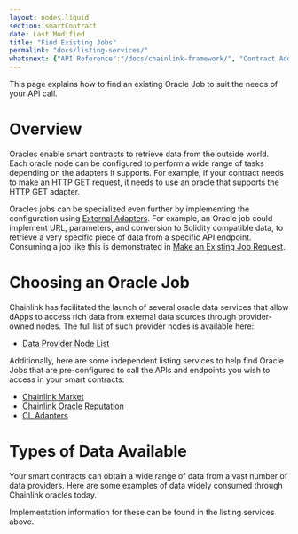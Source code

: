 ```yaml
---
layout: nodes.liquid
section: smartContract
date: Last Modified
title: "Find Existing Jobs"
permalink: "docs/listing-services/"
whatsnext: {"API Reference":"/docs/chainlink-framework/", "Contract Addresses":"/docs/decentralized-oracles-ethereum-mainnet/"}
---
```

This page explains how to find an existing Oracle Job to suit the needs of your API call.

# Overview

Oracles enable smart contracts to retrieve data from the outside world. Each oracle node can be configured to perform a wide range of tasks depending on the adapters it supports. For example, if your contract needs to make an HTTP GET request, it needs to use an oracle that supports the HTTP GET adapter.

Oracles jobs can be specialized even further by implementing the configuration using [External Adapters](../developers/). For example, an Oracle job could implement URL, parameters, and conversion to Solidity compatible data, to retrieve a very specific piece of data from a specific API endpoint. Consuming a job like this is demonstrated in [Make an Existing Job Request](../existing-job-request/).

# Choosing an Oracle Job

Chainlink has facilitated the launch of several oracle data services that allow dApps to access rich data from external data sources through provider-owned nodes. The full list of such provider nodes is available here:

* [Data Provider Node List](../data-provider-nodes/#data-provider-nodes-list)

Additionally, here are some independent listing services to help find Oracle Jobs that are pre-configured to call the APIs and endpoints you wish to access in your smart contracts:

* [Chainlink Market](https://market.link/)
* [Chainlink Oracle Reputation](https://reputation.link/)
* [CL Adapters](https://chainlinkadapters.com/)

# Types of Data Available

Your smart contracts can obtain a wide range of data from a vast number of data providers. Here are some examples of data widely consumed through Chainlink oracles today.

Implementation information for these can be found in the listing services above.
